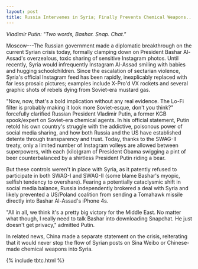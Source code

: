 ```yaml
---
layout: post
title: Russia Intervenes in Syria; Finally Prevents Chemical Weapons...from Appearing on Instagram
---
```


*Vladimir Putin: "Two words, Bashar. Snap. Chat."*

Moscow---The Russian government made a diplomatic breakthrough on the current Syrian crisis today, formally clamping down on President Bashar Al-Assad's overzealous, toxic sharing of sensitive Instagram photos. Until recently, Syria would infrequently Instagram Al-Assad smiling with babies and hugging schoolchildren. Since the escalation of sectarian violence, Syria's official Instagram feed has been rapidly, inexplicably replaced with far less prosaic pictures; examples include X-Pro'd VX rockets and several graphic shots of rebels dying from Soviet-era mustard gas.

"Now, now, that's a bold implication without any real evidence. The Lo-Fi filter is probably making it look more Soviet-esque, don't you think?" forcefully clarified Russian President Vladimir Putin, a former KGB spook/expert on Soviet-era chemical agents. In his official statement, Putin retold his own country's struggle with the addictive, poisonous power of social media sharing, and how both Russia and the US have established detente through transparency and trust. Today, thanks to the SWAG-II treaty, only a limited number of Instagram volleys are allowed between superpowers, with each (kilo)gram of President Obama swigging a pint of beer counterbalanced by a shirtless President Putin riding a bear.

But these controls weren't in place with Syria, as it patently refused to participate in both SWAG-I and SWAG-II (some blame Bashar's myopic, selfish tendency to overshare). Fearing a potentially cataclysmic shift in social media balance, Russia independently brokered a deal with Syria and likely prevented a US/Poland coalition from sending a Tomahawk missile directly into Bashar Al-Assad's iPhone 4s.

"All in all, we think it's a pretty big victory for the Middle East. No matter what though,  I really need to talk Bashar into downloading Snapchat. He just doesn't get privacy," admitted Putin.

In related news, China made a separate statement on the crisis, reiterating that it would never stop the flow of Syrian posts on Sina Weibo or Chinese-made chemical weapons into Syria.

{% include tbtc.html %}
